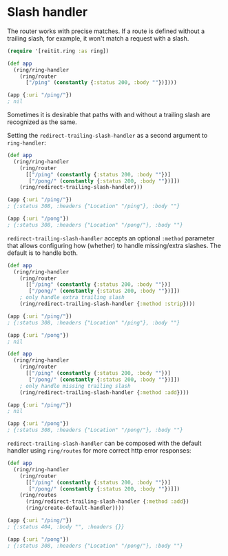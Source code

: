 # Slash handler

The router works with precise matches. If a route is defined without a trailing slash, for example, it won't match a request with a slash.

```clj
(require '[reitit.ring :as ring])

(def app
  (ring/ring-handler
    (ring/router
      ["/ping" (constantly {:status 200, :body ""})])))

(app {:uri "/ping/"})
; nil
```

Sometimes it is desirable that paths with and without a trailing slash are recognized as the same.

Setting the `redirect-trailing-slash-handler` as a second argument to `ring-handler`:

```clj
(def app
  (ring/ring-handler
    (ring/router
      [["/ping" (constantly {:status 200, :body ""})]
       ["/pong/" (constantly {:status 200, :body ""})]])
    (ring/redirect-trailing-slash-handler)))

(app {:uri "/ping/"})
; {:status 308, :headers {"Location" "/ping"}, :body ""}

(app {:uri "/pong"})
; {:status 308, :headers {"Location" "/pong/"}, :body ""}
```

`redirect-trailing-slash-handler` accepts an optional `:method` parameter that allows configuring how (whether) to handle missing/extra slashes. The default is to handle both.

```clj
(def app
  (ring/ring-handler
    (ring/router
      [["/ping" (constantly {:status 200, :body ""})]
       ["/pong/" (constantly {:status 200, :body ""})]])
    ; only handle extra trailing slash
    (ring/redirect-trailing-slash-handler {:method :strip})))

(app {:uri "/ping/"})
; {:status 308, :headers {"Location" "/ping"}, :body ""}

(app {:uri "/pong"})
; nil
```

```clj
(def app
  (ring/ring-handler
    (ring/router
      [["/ping" (constantly {:status 200, :body ""})]
       ["/pong/" (constantly {:status 200, :body ""})]])
    ; only handle missing trailing slash
    (ring/redirect-trailing-slash-handler {:method :add})))

(app {:uri "/ping/"})
; nil

(app {:uri "/pong"})
; {:status 308, :headers {"Location" "/pong/"}, :body ""}
```




`redirect-trailing-slash-handler` can be composed with the default handler using `ring/routes` for more correct http error responses:
```clj
(def app
  (ring/ring-handler
    (ring/router
      [["/ping" (constantly {:status 200, :body ""})]
       ["/pong/" (constantly {:status 200, :body ""})]])
    (ring/routes
      (ring/redirect-trailing-slash-handler {:method :add})
      (ring/create-default-handler))))

(app {:uri "/ping/"})
; {:status 404, :body "", :headers {}}

(app {:uri "/pong"})
; {:status 308, :headers {"Location" "/pong/"}, :body ""}
  ```
